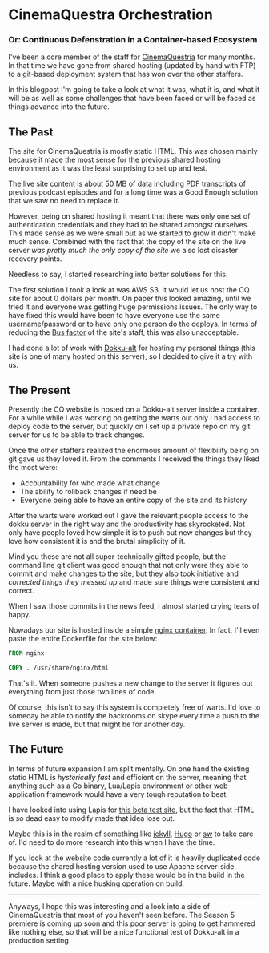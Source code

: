 CinemaQuestra Orchestration
===========================

### Or: Continuous Defenstration in a Container-based Ecosystem

I've been a core member of the staff for [CinemaQuestria](http://cinemaquestria.com) 
for many months. In that time we have gone from shared hosting (updated by hand 
with FTP) to a git-based deployment system that has won over the other 
staffers.

In this blogpost I'm going to take a look at what it was, what it is, and what 
it will be as well as some challenges that have been faced or will be faced as 
things advance into the future.

The Past
--------

The site for CinemaQuestria is mostly static HTML. This was chosen mainly 
because it made the most sense for the previous shared hosting environment as 
it was the least surprising to set up and test.

The live site content is about 50 MB of data including PDF transcripts of 
previous podcast episodes and for a long time was a Good Enough solution that 
we saw no need to replace it.

However, being on shared hosting it meant that there was only one set of 
authentication credentials and they had to be shared amongst ourselves. This 
made sense as we were small but as we started to grow it didn't make much 
sense. Combined with the fact that the copy of the site on the live server *was 
pretty much the only copy of the site* we also lost disaster recovery points.

Needless to say, I started researching into better solutions for this.

The first solution I took a look at was AWS S3. It would let us host the CQ 
site for about 0 dollars per month. On paper this looked amazing, until we 
tried it and everyone was getting huge permissions issues. The only way to have 
fixed this would have been to have everyone use the same username/password or 
to have only one person do the deploys. In terms of reducing the [Bus 
factor](https://en.wikipedia.org/wiki/Bus_factor) of the site's staff, this was 
also unacceptable.

I had done a lot of work with [Dokku-alt](https://github.com/dokku-alt/dokku-alt) 
for hosting my personal things (this site is one of many hosted on this 
server), so I decided to give it a try with us.

The Present
-----------

Presently the CQ website is hosted on a Dokku-alt server inside a container. 
For a while while I was working on getting the warts out only I had access to 
deploy code to the server, but quickly on I set up a private repo on my git 
server for us to be able to track changes.

Once the other staffers realized the enormous amount of flexibility being on 
git gave us they loved it. From the comments I received the things they liked 
the most were:

 - Accountability for who made what change
 - The ability to rollback changes if need be
 - Everyone being able to have an entire copy of the site and its history

After the warts were worked out I gave the relevant people access to the dokku 
server in the right way and the productivity has skyrocketed. Not only have 
people loved how simple it is to push out new changes but they love how 
consistent it is and the brutal simplicity of it.

Mind you these are not all super-technically gifted people, but the command 
line git client was good enough that not only were they able to commit and make 
changes to the site, but they also took initiative and *corrected things they 
messed up* and made sure things were consistent and correct.

When I saw those commits in the news feed, I almost started crying tears of 
happy.

Nowadays our site is hosted inside a simple [nginx 
container](https://registry.hub.docker.com/_/nginx/). In fact, I'll even paste 
the entire Dockerfile for the site below:

```Dockerfile
FROM nginx

COPY . /usr/share/nginx/html
```

That's it. When someone pushes a new change to the server it figures out 
everything from just those two lines of code.

Of course, this isn't to say this system is completely free of warts. I'd love 
to someday be able to notify the backrooms on skype every time a push to the 
live server is made, but that might be for another day.

The Future
----------

In terms of future expansion I am split mentally. On one hand the existing 
static HTML is *hysterically fast* and efficient on the server, meaning that 
anything such as a Go binary, Lua/Lapis environment or other web application 
framework would have a very tough reputation to beat.

I have looked into using Lapis for [this beta test site](http://cqsite-beta.apps.xeserv.us/),
but the fact that HTML is so dead easy to modify made that idea lose out.

Maybe this is in the realm of something like [jekyll](http://jekyllrb.com/), 
[Hugo](http://gohugo.io/) or [sw](https://github.com/jroimartin/sw) to take 
care of. I'd need to do more research into this when I have the time.

If you look at the website code currently a lot of it is heavily duplicated 
code because the shared hosting version used to use Apache server-side 
includes. I think a good place to apply these would be in the build in the 
future. Maybe with a nice husking operation on build.

---

Anyways, I hope this was interesting and a look into a side of CinemaQuestria 
that most of you haven't seen before. The Season 5 premiere is coming up soon 
and this poor server is going to get hammered like nothing else, so that will 
be a nice functional test of Dokku-alt in a production setting.
